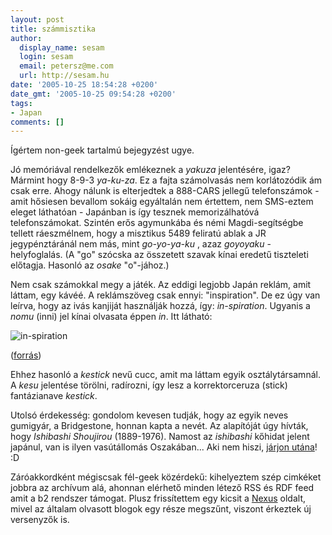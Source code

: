 ```yaml
---
layout: post
title: számmisztika
author:
  display_name: sesam
  login: sesam
  email: petersz@me.com
  url: http://sesam.hu
date: '2005-10-25 18:54:28 +0200'
date_gmt: '2005-10-25 09:54:28 +0200'
tags:
- Japan
comments: []
---
```


Ígértem non-geek tartalmú bejegyzést ugye.

Jó memóriával rendelkezők emlékeznek a _yakuza_ jelentésére, igaz? Mármint hogy 8-9-3 _ya-ku-za_. Ez a fajta számolvasás nem korlátozódik ám csak erre. Ahogy nálunk is elterjedtek a 888-CARS jellegű telefonszámok - amit hősiesen bevallom sokáig egyáltalán nem értettem, nem SMS-eztem eleget láthatóan - Japánban is így tesznek memorizálhatóvá telefonszámokat. Szintén erős agymunkába és némi Magdi-segítségbe tellett ráeszmélnem, hogy a misztikus 5489 feliratú ablak a JR jegypénztáránál nem más, mint _go-yo-ya-ku_ , azaz _goyoyaku_ \- helyfoglalás. (A "go" szócska az összetett szavak kínai eredetű tiszteleti előtagja. Hasonló az _osake_ "o"-jához.)

Nem csak számokkal megy a játék. Az eddigi legjobb Japán reklám, amit láttam, egy kávéé. A reklámszöveg csak ennyi: "inspiration". De ez úgy van leírva, hogy az ivás kanjiját használják hozzá, így: _in-spiration_. Ugyanis a _nomu_ (inni) jel kínai olvasata éppen _in_. Itt látható:

![in-spiration](http://blog.livedoor.jp/gai_jin/b4dad9db.jpg)

([forrás](http://blog.livedoor.jp/gai_jin/archives/12662949.html))

Ehhez hasonló a _kestick_ nevű cucc, amit ma láttam egyik osztálytársamnál. A _kesu_ jelentése törölni, radírozni, így lesz a korrektorceruza (stick) fantázianave _kestick_.

Utolsó érdekesség: gondolom kevesen tudják, hogy az egyik neves gumigyár, a Bridgestone, honnan kapta a nevét. Az alapítóját úgy hívták, hogy _Ishibashi Shoujirou_ (1889-1976). Namost az _ishibashi_ kőhidat jelent japánul, van is ilyen vasútállomás Oszakában... Aki nem hiszi, [járjon utána](http://www.bridgestone.co.jp/info/profile/bscb_j1.html)! :D

Záróakkordként mégiscsak fél-geek közérdekű: kihelyeztem szép cimkéket jobbra az archívum alá, ahonnan elérhető minden létező RSS és RDF feed amit a b2 rendszer támogat. Plusz frissítettem egy kicsit a [Nexus](../../../read.php) oldalt, mivel az általam olvasott blogok egy része megszűnt, viszont érkeztek új versenyzők is.
